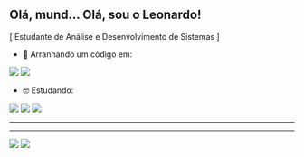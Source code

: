 ## Olá, mund... Olá, sou o Leonardo!
[ Estudante de Análise e Desenvolvimento de Sistemas ]

- 👾 Arranhando um código em:
<div>
  <img src="https://img.shields.io/badge/Python-3776AB?style=for-the-badge&logo=python&logoColor=white"/>
  <img src="https://img.shields.io/badge/Delphi-B22222?style=for-the-badge&logo=delphi&logoColor=white"/>
</div>

- 🤓 Estudando:
<div>
  <img src="https://img.shields.io/badge/C%23-239120?style=for-the-badge&logo=c-sharp&logoColor=white"/>
  <img src="https://img.shields.io/badge/Unity-100000?style=for-the-badge&logo=unity&logoColor=white"/>
  <img src="https://img.shields.io/badge/PostgreSQL-316192?style=for-the-badge&logo=postgresql&logoColor=white"/>
</div>
<hr><hr>
<div>
  <a href = "mailto:leonardo.psantos82@gmail.com"><img src="https://img.shields.io/badge/Gmail-D14836?style=for-the-badge&logo=gmail&logoColor=white"></a>
  <a href="https://www.linkedin.com/in/leonardopsantos82/"><img src="https://img.shields.io/badge/-LinkedIn-%230077B5?style=for-the-badge&logo=linkedin&logoColor=white" target="_blank"></a> 
</div>  
